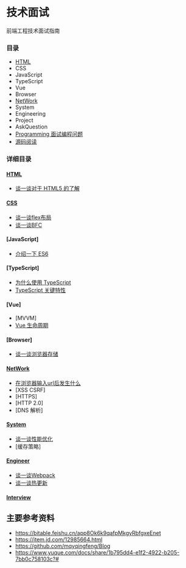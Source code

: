 # 技术面试

前端工程技术面试指南

### 目录

- [HTML](#HTML)
- CSS
- JavaScript 
- TypeScript
- Vue
- Browser
- [NetWork](#NetWork)
- System
- Engineering
- Project
- AskQuestion
- [Programming 面试编程问题](./programming/index.md)
- [源码阅读](./codes/index.md)

### 详细目录

#### [HTML](./html)

- [谈一谈对于 HTML5 的了解](./html/what-is-html5.md) 

#### [CSS](./css)

- [谈一谈flex布局](./css/what-is-flex.md)
- [谈一谈BFC](./css/what-is-bfc.md)

#### [JavaScript]

- [介绍一下 ES6](./what-is-es6.md)

#### [TypeScript]

- [为什么使用 TypeScript](./ts/why-use-ts.md)
- [TypeScript 关键特性](./ts/typescript-key-feature.md)

#### [Vue]

- [MVVM]
- [Vue 生命周期](./vue/lifecycle.md)

#### [Browser]

- [谈一谈浏览器存储](./what-is-browser-cache.md)

#### [NetWork](./network)

- [在浏览器输入url后发生什么](./network/what-happen-after-enter-a-url.md)
- [XSS CSRF]
- [HTTPS]
- [HTTP 2.0]
- [DNS 解析]

#### [System](./system/)

- [谈一谈性能优化](./system/what-is-performance-optimization.md)
- [缓存策略]

#### [Engineer](./engineer)

- [谈一谈Webpack](./engineer/what-is-webpack.md)
- [谈一谈热更新](./engineer/what-is-hot-replace.md)

#### [Interview](./interview/index.md)

## 主要参考资料

- https://bitable.feishu.cn/app8Ok6k9qafpMkgyRbfgxeEnet
- https://item.jd.com/12985664.html
- https://github.com/mqyqingfeng/Blog
- https://www.yuque.com/docs/share/1b795dd4-e1f2-4922-b205-7bb0c758103c?#
